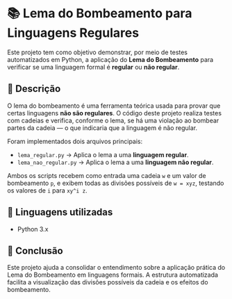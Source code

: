 # 📚 Lema do Bombeamento para Linguagens Regulares

Este projeto tem como objetivo demonstrar, por meio de testes automatizados em Python, a aplicação do **Lema do Bombeamento** para verificar se uma linguagem formal é **regular** ou **não regular**.

## 🧪 Descrição

O lema do bombeamento é uma ferramenta teórica usada para provar que certas linguagens **não são regulares**. O código deste projeto realiza testes com cadeias e verifica, conforme o lema, se há uma violação ao bombear partes da cadeia — o que indicaria que a linguagem é não regular.

Foram implementados dois arquivos principais:

- `lema_regular.py` → Aplica o lema a uma **linguagem regular**.
- `lema_nao_regular.py` → Aplica o lema a uma **linguagem não regular**.

Ambos os scripts recebem como entrada uma cadeia `w` e um valor de bombeamento `p`, e exibem todas as divisões possíveis de `w = xyz`, testando os valores de `i` para `xy^i z`.

## 📌 Linguagens utilizadas

- Python 3.x


## 🧠 Conclusão

Este projeto ajuda a consolidar o entendimento sobre a aplicação prática do Lema do Bombeamento em linguagens formais. A estrutura automatizada facilita a visualização das divisões possíveis da cadeia e os efeitos do bombeamento.


